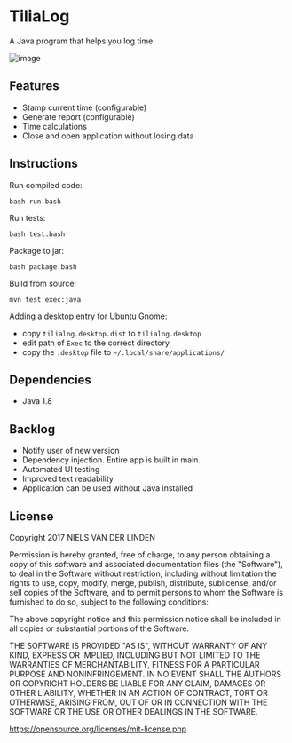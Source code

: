 # TiliaLog

A Java program that helps you log time.

![image](https://s27.postimg.org/5qz87modf/tilialog_0_10_reduced.png)

## Features

* Stamp current time (configurable)
* Generate report (configurable)
* Time calculations
* Close and open application without losing data

## Instructions

Run compiled code:

    bash run.bash

Run tests:

    bash test.bash

Package to jar:

    bash package.bash

Build from source:

    mvn test exec:java

Adding a desktop entry for Ubuntu Gnome:

* copy `tilialog.desktop.dist` to `tilialog.desktop`
* edit path of `Exec` to the correct directory
* copy the `.desktop` file to `~/.local/share/applications/`

## Dependencies

* Java 1.8

## Backlog

* Notify user of new version
* Dependency injection. Entire app is built in main.
* Automated UI testing
* Improved text readability
* Application can be used without Java installed

## License

Copyright 2017 NIELS VAN DER LINDEN

Permission is hereby granted, free of charge, to any person obtaining a copy of this software and associated documentation files (the "Software"), to deal in the Software without restriction, including without limitation the rights to use, copy, modify, merge, publish, distribute, sublicense, and/or sell copies of the Software, and to permit persons to whom the Software is furnished to do so, subject to the following conditions:

The above copyright notice and this permission notice shall be included in all copies or substantial portions of the Software.

THE SOFTWARE IS PROVIDED "AS IS", WITHOUT WARRANTY OF ANY KIND, EXPRESS OR IMPLIED, INCLUDING BUT NOT LIMITED TO THE WARRANTIES OF MERCHANTABILITY, FITNESS FOR A PARTICULAR PURPOSE AND NONINFRINGEMENT. IN NO EVENT SHALL THE AUTHORS OR COPYRIGHT HOLDERS BE LIABLE FOR ANY CLAIM, DAMAGES OR OTHER LIABILITY, WHETHER IN AN ACTION OF CONTRACT, TORT OR OTHERWISE, ARISING FROM, OUT OF OR IN CONNECTION WITH THE SOFTWARE OR THE USE OR OTHER DEALINGS IN THE SOFTWARE.

https://opensource.org/licenses/mit-license.php
